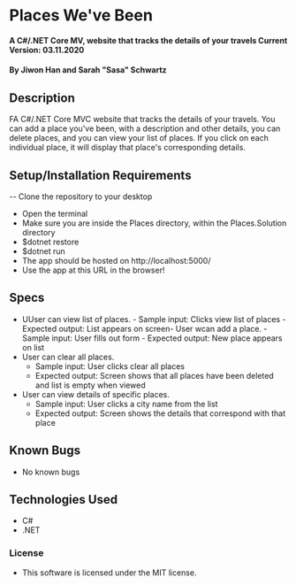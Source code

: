 # Places We've Been

#### A C#/.NET Core MV, website that tracks the details of your travels Current Version: 03.11.2020

#### By Jiwon Han and Sarah "Sasa" Schwartz

## Description

FA C#/.NET Core MVC website that tracks the details of your travels. You can add a place you've been, with a description and other details, you can delete places, and you can view your list of places. If you click on each individual place, it will display that place's corresponding details.
## Setup/Installation Requirements

-- Clone the repository to your desktop
- Open the terminal
- Make sure you are inside the Places directory, within the Places.Solution directory
- \$dotnet restore
- \$dotnet run
- The app should be hosted on http://localhost:5000/
- Use the app at this URL in the browser!
## Specs

- UUser can view list of places.  - Sample input: 
Clicks view list of places  - Expected output:
 List appears on screen- User wcan add a place.  - Sample input: 
User fills out form  - Expected output:
 New place appears on list
- User can clear all places.
  - Sample input: User clicks clear all places
  - Expected output: Screen shows that all places have been deleted and list is empty when viewed
- User can view details of specific places.
  - Sample input: User clicks a city name from the list
  - Expected output: Screen shows the details that correspond with that place
## Known Bugs

- No known bugs

## Technologies Used

- C#
- .NET

### License

- This software is licensed under the MIT license.
